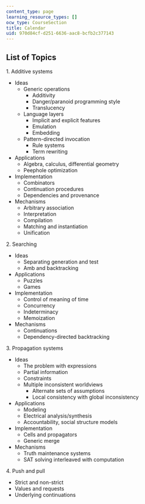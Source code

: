 ```yaml
---
content_type: page
learning_resource_types: []
ocw_type: CourseSection
title: Calendar
uid: 970d84cf-d251-6636-aac8-bcfb2c377143
---
```


List of Topics
--------------

1\. Additive systems

*   Ideas
    *   Generic operations
        *   Additivity
        *   Danger/paranoid programming style
        *   Translucency
    *   Language layers
        *   Implicit and explicit features
        *   Emulation
        *   Embedding
    *   Pattern-directed invocation
        *   Rule systems
        *   Term rewriting
*   Applications
    *   Algebra, calculus, differential geometry
    *   Peephole optimization
*   Implementation
    *   Combinators
    *   Continuation procedures
    *   Dependencies and provenance
*   Mechanisms
    *   Arbitrary association
    *   Interpretation
    *   Compilation
    *   Matching and instantiation
    *   Unification

2\. Searching

*   Ideas
    *   Separating generation and test
    *   Amb and backtracking
*   Applications
    *   Puzzles
    *   Games
*   Implementation
    *   Control of meaning of time
    *   Concurrency
    *   Indeterminacy
    *   Memoization
*   Mechanisms
    *   Continuations
    *   Dependency-directed backtracking

3\. Propagation systems

*   Ideas
    *   The problem with expressions
    *   Partial information
    *   Constraints
    *   Multiple inconsistent worldviews
        *   Alternate sets of assumptions
        *   Local consistency with global inconsistency
*   Applications
    *   Modeling
    *   Electrical analysis/synthesis
    *   Accountability, social structure models
*   Implementation
    *   Cells and propagators
    *   Generic merge
*   Mechanisms
    *   Truth maintenance systems
    *   SAT solving interleaved with computation

4\. Push and pull

*   Strict and non-strict
*   Values and requests
*   Underlying continuations